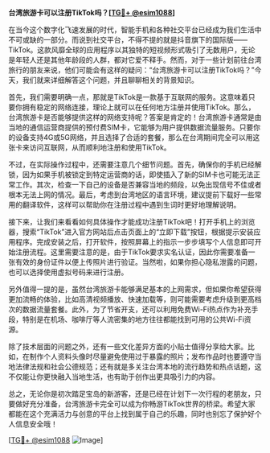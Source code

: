 **台湾旅游卡可以注册TikTok吗？[[TG💪+ @esim1088](https://t.me/s/esim1088)]**

在当今这个数字化飞速发展的时代，智能手机和各种社交平台已经成为我们生活中不可或缺的一部分。而说到社交平台，不得不提的就是抖音旗下的国际版——TikTok。这款风靡全球的应用程序以其独特的短视频形式吸引了无数用户，无论是年轻人还是其他年龄段的人群，都对它爱不释手。然而，对于一些计划前往台湾旅行的朋友来说，他们可能会有这样的疑问：“台湾旅游卡可以注册TikTok吗？”今天，我们就来详细解答这个问题，并且聊聊相关的背景知识。

首先，我们需要明确一点，那就是TikTok是一款基于互联网的服务。这意味着只要你拥有稳定的网络连接，理论上就可以在任何地方注册并使用TikTok。那么，台湾旅游卡是否能够提供这样的网络支持呢？答案是肯定的！台湾旅游卡通常是由当地的通信运营商提供的预付费SIM卡，它能够为用户提供数据流量服务。只要你的设备支持4G或5G网络，并且选择了合适的套餐，那么在台湾期间完全可以用这张卡来访问互联网，从而顺利地注册和使用TikTok。

不过，在实际操作过程中，还需要注意几个细节问题。首先，确保你的手机已经解锁，因为如果手机被锁定到特定运营商的话，即使插入了新的SIM卡也可能无法正常工作。其次，检查一下自己的设备是否兼容当地的频段，以免出现信号不佳或者根本无法上网的情况。最后，考虑到台湾地区的语言环境，建议提前下载好一些常用的翻译软件，这样可以帮助你在注册过程中遇到生词时更好地理解说明。

接下来，让我们来看看如何具体操作才能成功注册TikTok吧！打开手机上的浏览器，搜索“TikTok”进入官方网站后点击页面上的“立即下载”按钮，根据提示安装应用程序。完成安装之后，打开软件，按照屏幕上的指示一步步填写个人信息即可开始注册流程。这里需要注意的是，由于TikTok要求实名认证，因此你需要准备一张有效的身份证件以便上传照片进行验证。当然啦，如果你担心隐私泄露的问题，也可以选择使用虚拟号码来进行注册。

另外值得一提的是，虽然台湾旅游卡能够满足基本的上网需求，但如果你希望获得更加流畅的体验，比如高清视频播放、快速加载等，则可能需要考虑升级到更高档次的数据流量套餐。此外，为了节省开支，还可以利用免费Wi-Fi热点作为补充手段，特别是在机场、咖啡厅等人流密集的地方往往都能找到可用的公共Wi-Fi资源。

除了技术层面的问题之外，还有一些文化差异方面的小贴士值得分享给大家。比如，在制作个人资料头像时尽量避免使用过于暴露的照片；发布作品时也要遵守当地法律法规和社会公德规范；还有就是多关注台湾本地的流行趋势和热点话题，这不仅能让你更快融入当地生活，也有助于创作出更具吸引力的内容。

总之，无论你是初次踏足宝岛的新游客，还是已经在计划下一次行程的老朋友，只要做好充分准备，台湾旅游卡完全可以成为你畅游TikTok世界的桥梁。希望大家都能在这个充满活力与创意的平台上找到属于自己的乐趣，同时也别忘了保护好个人信息安全哦！

[[TG💪+ @esim1088](https://t.me/s/esim1088) ![Image](https://i.postimg.cc/4NQfJmqS/Snipaste-2025-05-13-00-14-12.png)]